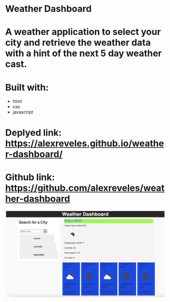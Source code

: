 # Weather Dashboard

# A weather application to select your city and retrieve the weather data with a hint of the next 5 day weather cast.

# Built with:
* html
* css
* javascript

# Deplyed link: https://alexreveles.github.io/weather-dashboard/

# Github link: https://github.com/alexreveles/weather-dashboard

![](./assets/images/weather-app.png)
